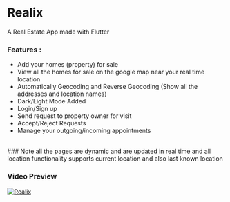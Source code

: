 # Realix
A Real Estate App made with Flutter
 <br>
### Features : <br>
<ul>
<li>Add your homes (property) for sale<br>
<li>View all the homes for sale on the google map near your real time location<br>
<li>Automatically Geocoding and Reverse Geocoding (Show all the addresses and location names)<br>
<li>Dark/Light Mode Added<br>
<li>Login/Sign up<br>
<li>Send request to property owner for visit<br>
<li>Accept/Reject Requests<br>
<li>Manage your outgoing/incoming appointments<br>
</ul>
 <br>
### Note all the pages are dynamic and are updated in real time and all location functionality supports current location and also last known location
<br>



### Video Preview

[![Realix](https://img.youtube.com/vi/8oO0_il5dQY/0.jpg)](https://www.youtube.com/watch?v=8oO0_il5dQY)
